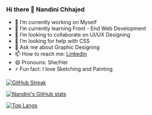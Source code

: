 ### Hi there 👋 Nandini Chhajed
- 🔭 I’m currently working on Myself
- 🌱 I’m currently learning Front - End Web Development
- 👯 I’m looking to collaborate on UI/UX Designing 
- 🤔 I’m looking for help with CSS
- 💬 Ask me about Graphic Designing
- 📫 How to reach me: [Linkedin](https://www.linkedin.com/in/nandini-chhajed/)
- 😄 Pronouns: She/Her
- ⚡ Fun fact: I love Sketching and Painting

[![GitHub Streak](http://github-readme-streak-stats.herokuapp.com?user=nandinichhajed&theme=dark&hide_border=true)](https://git.io/streak-stats)

[![Nandini's GitHub stats](https://github-readme-stats.vercel.app/api?username=nandinichhajed&theme=dark&hide_border=true)](https://github.com/nandinichhajed/github-readme-stats)

[![Top Langs](https://github-readme-stats.vercel.app/api/top-langs/?username=nandinichhajed)](https://github.com/nandinichhajed/github-readme-stats)



